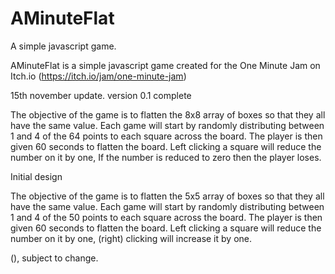 # AMinuteFlat
A simple javascript game.

AMinuteFlat is a simple javascript game created for the One Minute Jam on Itch.io (https://itch.io/jam/one-minute-jam)

15th november update.
version 0.1 complete

The objective of the game is to flatten the 8x8 array of boxes so that they all have the same value.  Each game will start by randomly distributing between 1 and 4 of the 64 points to each square across the board.  The player is then given 60 seconds to flatten the board. Left clicking a square will reduce the number on it by one, If the number is reduced to zero then the player loses.





Initial design

The objective of the game is to flatten the 5x5 array of boxes so that they all have the same value.  Each game will start by randomly distributing between 1 and 4 of the 50 points to each square across the board.  The player is then given 60 seconds to flatten the board. Left clicking a square will reduce the number on it by one, (right) clicking will increase it by one.

(), subject to change.
